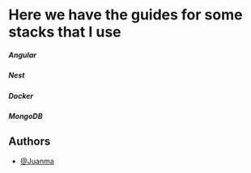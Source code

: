 # Here we have the guides for some stacks that I use

##### Angular
##### Nest
##### Docker
##### MongoDB

## Authors

- [@Juanma](https://github.com/jmmolins87?tab=repositories)
